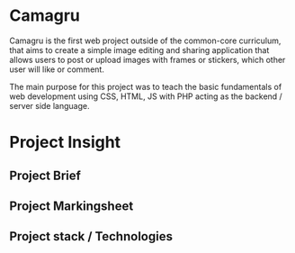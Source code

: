 # Camagru
Camagru is the first web project outside of the common-core curriculum, that aims to create a simple image editing and sharing application that allows users to post or upload images with frames or stickers, which other user will like or comment.

The main purpose for this project was to teach the basic fundamentals of web development using CSS, HTML, JS with PHP acting as the backend / server side language.

# Project Insight
## Project Brief
## Project Markingsheet
## Project stack / Technologies
